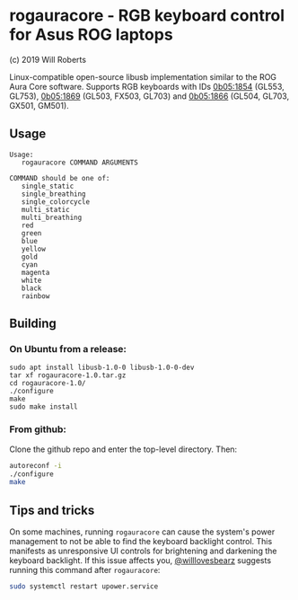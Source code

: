 # rogauracore - RGB keyboard control for Asus ROG laptops

(c) 2019 Will Roberts

Linux-compatible open-source libusb implementation similar to the ROG
Aura Core software.  Supports RGB keyboards with IDs
[0b05:1854](https://linux-hardware.org/index.php?id=usb:0b05-1854)
(GL553, GL753),
[0b05:1869](https://linux-hardware.org/index.php?id=usb:0b05-1869)
(GL503, FX503, GL703) and [0b05:1866](https://linux-hardware.org/index.php?id=usb:0b05-1866) (GL504, GL703, GX501, GM501).

## Usage

```
Usage:
   rogauracore COMMAND ARGUMENTS

COMMAND should be one of:
   single_static
   single_breathing
   single_colorcycle
   multi_static
   multi_breathing
   red
   green
   blue
   yellow
   gold
   cyan
   magenta
   white
   black
   rainbow
```

## Building

### On Ubuntu from a release:

```
sudo apt install libusb-1.0-0 libusb-1.0-0-dev
tar xf rogauracore-1.0.tar.gz
cd rogauracore-1.0/
./configure
make
sudo make install
```

### From github:

Clone the github repo and enter the top-level directory.  Then:

```sh
autoreconf -i
./configure
make
```

## Tips and tricks

On some machines, running `rogauracore` can cause the system's power
management to not be able to find the keyboard backlight control.
This manifests as unresponsive UI controls for brightening and
darkening the keyboard backlight.  If this issue affects you,
[@willlovesbearz](https://github.com/willlovesbearz) suggests running
this command after `rogauracore`:

```sh
sudo systemctl restart upower.service
```
